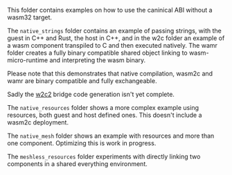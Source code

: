 
This folder contains examples on how to use the caninical ABI without
a wasm32 target.

The `native_strings` folder contains an example of passing strings, with
the guest in C++ and Rust, the host in C++, and in the w2c folder an
example of a wasm component transpiled to C and then executed natively. 
The wamr folder creates a fully binary compatible shared object linking to 
wasm-micro-runtime and interpreting the wasm binary.

Please note that this demonstrates that native compilation, wasm2c and wamr are 
binary compatible and fully exchangeable.

Sadly the [w2c2](https://github.com/turbolent/w2c2) bridge code generation isn't yet complete.

The `native_resources` folder shows a more complex example using resources,
both guest and host defined ones. This doesn't include a wasm2c deployment.

The `native_mesh` folder shows an example with resources and more than one
component. Optimizing this is work in progress.

The `meshless_resources` folder experiments with directly linking
two components in a shared everything environment.
